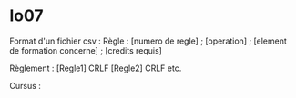 # lo07
Format d'un fichier csv :
  Règle :
    [numero de regle] ; [operation] ; [element de formation concerne] ; [credits requis]
    
  Règlement :
    [Regle1] CRLF
    [Regle2] CRLF
    etc.
    
  Cursus :
  
